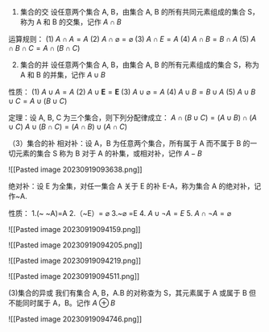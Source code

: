 1. 集合的交
	设任意两个集合 A, B，由集合 A, B 的所有共同元素组成的集合 S，称为 A 和 B 的交集，记作 $A \cap B$

运算规则：
(1) $A \cap A=A$
(2) $A\cap \varnothing=\varnothing$
(3) $A \cap E=A$
(4) $A \cap B=B \cap A$
(5) $A \cap B \cap C=A \cap(B \cap C)$

2. 集合的并
	设任意两个集合 A, B，由集合 A, B 的所有元素组成的集合 S，称为 A 和 B 的并集，记作 $A \cup B$

性质：
(1) $A \cup A=A$
(2) $A \cup \mathbf{E}=\mathbf{E}$
(3) $A \cup \varnothing=A$
(4) $A \cup B=B\cup A$
(5) $A \cup B\cup C=A \cup(B \cup C)$


定理：设 A, B, C 为三个集合，则下列分配律成立：
$A\cap(B \cup C)=(A\cup B) \cap (A \cup C)$
$A \cup(B\cap C)=(A\cap B)\cup (A\cap C)$

（3）集合的补
相对补：设 A，B 为任意两个集合，所有属于 A 而不属于 B 的一切元素的集合 S 称为 B 对于 A 的补集，或相对补，记作 $A-B$

![[Pasted image 20230919093638.png]]

绝对补：设 E 为全集，对任一集合 A 关于 E 的补 E-A，称为集合 A 的绝对补，记作~A.

性质：
1.(~ ~A)=A
2.（~E）= $\varnothing$
3.~$\varnothing$ =E
4. $A\cup\neg A=E$
5. $A \cap \neg A=\varnothing$

![[Pasted image 20230919094159.png]]

![[Pasted image 20230919094205.png]]

![[Pasted image 20230919094219.png]]

![[Pasted image 20230919094511.png]]


(3)集合的异或
我们有集合 A, B，A.B 的对称查为 S，其元素属于 A 或属于 B 但不能同时属于 A，B。记作 $A\oplus B$

![[Pasted image 20230919094746.png]]

